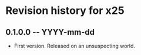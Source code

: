 # Revision history for x25

## 0.1.0.0 -- YYYY-mm-dd

* First version. Released on an unsuspecting world.
